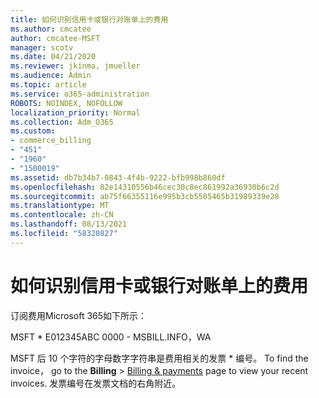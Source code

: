 ```yaml
---
title: 如何识别信用卡或银行对账单上的费用
ms.author: cmcatee
author: cmcatee-MSFT
manager: scotv
ms.date: 04/21/2020
ms.reviewer: jkinma, jmueller
ms.audience: Admin
ms.topic: article
ms.service: o365-administration
ROBOTS: NOINDEX, NOFOLLOW
localization_priority: Normal
ms.collection: Adm_O365
ms.custom:
- commerce_billing
- "451"
- "1960"
- "1500019"
ms.assetid: db7b34b7-0843-4f4b-9222-bfb998b860df
ms.openlocfilehash: 82e14310556b46cec30c8ec861992a36930b6c2d
ms.sourcegitcommit: ab75f66355116e995b3cb5505465b31989339e28
ms.translationtype: MT
ms.contentlocale: zh-CN
ms.lasthandoff: 08/13/2021
ms.locfileid: "58320827"
---
```

# <a name="how-to-identify-a-charge-on-your-credit-card-or-bank-statement"></a>如何识别信用卡或银行对账单上的费用

订阅费用Microsoft 365如下所示：
  
MSFT \* E012345ABC 0000 - MSBILL.INFO，WA
  
MSFT 后 10 个字符的字母数字字符串是费用相关的发票 \* 编号。 To find the invoice， go to the **Billing** \> [Billing & payments](https://go.microsoft.com/fwlink/p/?linkid=848039) page to view your recent invoices. 发票编号在发票文档的右角附近。